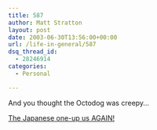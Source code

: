 ```yaml
---
title: 587
author: Matt Stratton
layout: post
date: 2003-06-30T13:56:00+00:00
url: /life-in-general/587
dsq_thread_id:
  - 28246914
categories:
  - Personal

---
```

And you thought the Octodog was creepy&#8230;

<a href="https://www.nipponham.co.jp/winny/kazari/index.html" target="_blank">The Japanese one-up us AGAIN!</a>